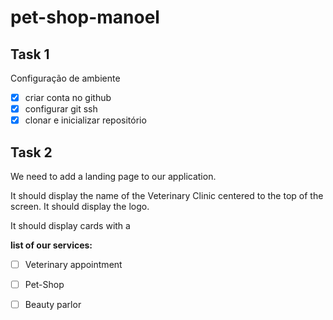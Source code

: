 # pet-shop-manoel

## Task 1
Configuração de ambiente
- [x] criar conta no github
- [x] configurar git ssh
- [x] clonar e inicializar repositório

## Task 2
We need to add a landing page to our application.

It should display the name of the Veterinary Clinic centered to the top of the screen.
It should display the logo.

It should display cards with a 

**list of our services:**

- [ ] Veterinary appointment
- [ ] Pet-Shop
- [ ] Beauty parlor


